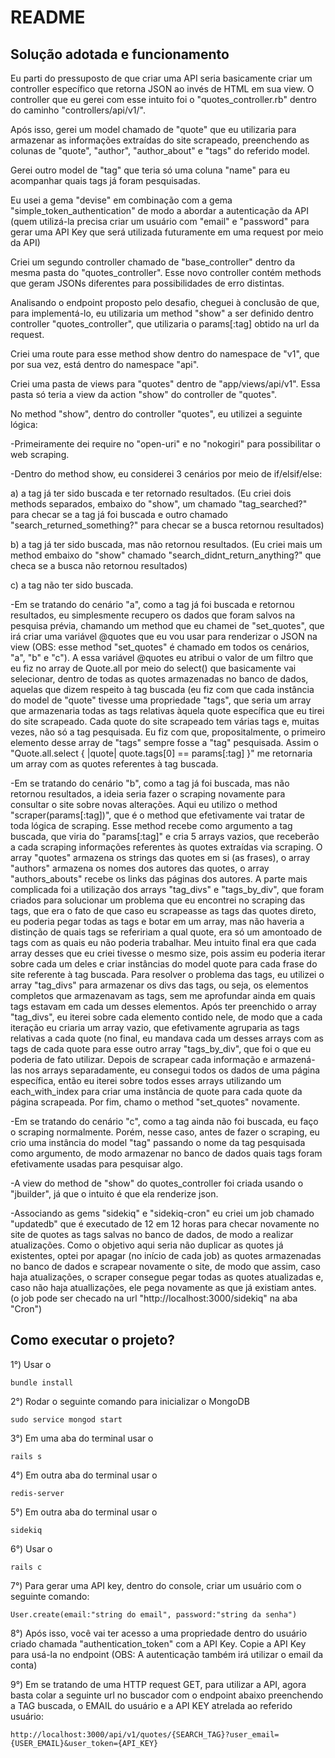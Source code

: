 # README

## Solução adotada e funcionamento


Eu parti do pressuposto de que criar uma API seria basicamente criar um controller específico que retorna JSON ao invés de HTML em sua view. O controller que eu gerei com esse intuito foi o "quotes_controller.rb" dentro do caminho "controllers/api/v1/".

Após isso, gerei um model chamado de "quote" que eu utilizaria para armazenar as informações extraídas do site scrapeado, preenchendo as colunas de "quote", "author", "author_about" e "tags" do referido model.

Gerei outro model de "tag" que teria só uma coluna "name" para eu acompanhar quais tags já foram pesquisadas.

Eu usei a gema "devise" em combinação com a gema "simple_token_authentication" de modo a abordar a autenticação da API (quem utilizá-la precisa criar um usuário com "email" e "password" para gerar uma API Key que será utilizada futuramente em uma request por meio da API)

Criei um segundo controller chamado de "base_controller" dentro da mesma pasta do "quotes_controller". Esse novo controller contém methods que geram JSONs diferentes para possibilidades de erro distintas.

Analisando o endpoint proposto pelo  desafio, cheguei à conclusão de que, para implementá-lo, eu utilizaria um method "show" a ser definido dentro controller "quotes_controller", que utilizaria o params[:tag] obtido na url da request.

Criei uma route para esse method show dentro do namespace de "v1", que por sua vez, está dentro do namespace "api".

Criei uma pasta de views para "quotes" dentro de "app/views/api/v1". Essa pasta só teria a view da action "show" do controller de "quotes".

No method "show", dentro do controller "quotes", eu utilizei a seguinte lógica:

-Primeiramente dei require no "open-uri" e no "nokogiri" para possibilitar o web scraping.

-Dentro do method show, eu considerei 3 cenários por meio de if/elsif/else: 

a) a tag já ter sido buscada e ter retornado resultados. (Eu criei dois methods separados, embaixo do "show", um chamado "tag_searched?" para checar se a tag já foi buscada e outro chamado "search_returned_something?" para checar se a busca retornou resultados)

b) a tag já ter sido buscada, mas não retornou resultados. (Eu criei mais um method embaixo do "show" chamado "search_didnt_return_anything?" que checa se a busca não retornou resultados)

c) a tag não ter sido buscada.

-Em se tratando do cenário "a", como a tag já foi buscada e retornou resultados, eu simplesmente recupero os dados que foram salvos na pesquisa prévia, chamando um method que eu chamei de "set_quotes", que irá criar uma variável @quotes que eu vou usar para renderizar o JSON na view (OBS: esse method "set_quotes" é chamado em todos os cenários, "a", "b" e "c"). A essa variável @quotes eu atribui o valor de um filtro que eu fiz no array de Quote.all por meio do select() que basicamente vai selecionar, dentro de todas as quotes armazenadas no banco de dados, aquelas que dizem respeito à tag buscada (eu fiz com que cada instância do model de "quote" tivesse uma propriedade "tags", que seria um array que armazenaria todas as tags relativas àquela quote específica que eu tirei do site scrapeado. Cada quote do site scrapeado tem várias tags e, muitas vezes, não só a tag pesquisada. Eu fiz com que, propositalmente, o primeiro elemento desse array de "tags" sempre fosse a "tag" pesquisada. Assim o "Quote.all.select { |quote| quote.tags[0] == params[:tag] }" me retornaria um array com as quotes referentes à tag buscada.

-Em se tratando do cenário "b", como a tag já foi buscada, mas não retornou resultados, a ideia seria fazer o scraping novamente para consultar o site sobre novas alterações. Aqui eu utilizo o method "scraper(params[:tag])", que é o method que efetivamente vai tratar de toda lógica de scraping. Esse method recebe como argumento a tag buscada, que viria do "params[:tag]" e cria 5 arrays vazios, que receberão a cada scraping informações referentes às quotes extraídas via scraping. O array "quotes" armazena os strings das quotes em si (as frases), o array "authors" armazena os nomes dos autores das quotes, o array "authors_abouts" recebe os links das páginas dos autores. A parte mais complicada foi a utilização dos arrays "tag_divs" e "tags_by_div", que foram criados para solucionar um problema que eu encontrei no scraping das tags, que era o fato de que caso eu scrapeasse as tags das quotes direto, eu poderia pegar todas as tags e botar em um array, mas não haveria a distinção de quais tags se refeririam a qual quote, era só um amontoado de tags com as quais eu não poderia trabalhar. Meu intuito final era que cada array desses que eu criei tivesse o mesmo size, pois assim eu poderia iterar sobre cada um deles e criar instâncias do model quote para cada frase do site referente à tag buscada. Para resolver o problema das tags, eu utilizei o array "tag_divs" para armazenar os divs das tags, ou seja, os elementos completos que armazenavam as tags, sem me aprofundar ainda em quais tags estavam em cada um desses elementos. Após ter preenchido o array "tag_divs", eu iterei sobre cada elemento contido nele, de modo que a cada iteração eu criaria um array vazio, que efetivamente agruparia as tags relativas a cada quote (no final, eu mandava cada um desses arrays com as tags de cada quote para esse outro array "tags_by_div", que foi o que eu poderia de fato utilizar. Depois de scrapear cada informação e armazená-las nos arrays separadamente, eu consegui todos os dados de uma página específica, então eu iterei sobre todos esses arrays utilizando um each_with_index para criar uma instância de quote para cada quote da página scrapeada. Por fim, chamo o method "set_quotes" novamente.

-Em se tratando do cenário "c", como a tag ainda não foi buscada, eu faço o scraping normalmente. Porém, nesse caso, antes de fazer o scraping, eu crio uma instância do model "tag" passando o nome da tag pesquisada como argumento, de modo armazenar no banco de dados quais tags foram efetivamente usadas para pesquisar algo.

-A view do method de "show" do quotes_controller foi criada usando o "jbuilder", já que o intuito é que ela renderize json.

-Associando as gems "sidekiq" e "sidekiq-cron" eu criei um job chamado "updatedb" que é executado de 12 em 12 horas para checar novamente no site de quotes as tags salvas no banco de dados, de modo a realizar atualizações. Como o objetivo aqui seria não duplicar as quotes já existentes, optei por apagar (no início de cada job) as quotes armazenadas no banco de dados e scrapear novamente o site, de modo que assim, caso haja atualizações, o scraper consegue pegar todas as quotes atualizadas e, caso não haja atuallizações, ele pega novamente as que já existiam antes. (o job pode ser checado na url "http://localhost:3000/sidekiq" na aba "Cron")


## Como executar o projeto?

1°) Usar o

```
bundle install
```


2°) Rodar o seguinte comando para inicializar o MongoDB

```
sudo service mongod start
```

3°) Em uma aba do terminal usar o 

```
rails s
```


4°) Em outra aba do terminal usar o 

```
redis-server
```


5°) Em outra aba do terminal usar o 

```
sidekiq
```

6°) Usar o 

```
rails c
```

7°) Para gerar uma API key, dentro do console, criar um usuário com o seguinte comando:

```
User.create(email:"string do email", password:"string da senha")
```

8°) Após isso, você vai ter acesso a uma propriedade dentro do usuário criado chamada "authentication_token" com a API Key. Copie a API Key para usá-la no endpoint (OBS: A autenticação também irá utilizar o email da conta)

9°) Em se tratando de uma HTTP request GET, para utilizar a API, agora basta colar a seguinte url no buscador com o endpoint abaixo preenchendo a TAG buscada, o EMAIL do usuário e a API KEY atrelada ao referido usuário:

```
http://localhost:3000/api/v1/quotes/{SEARCH_TAG}?user_email={USER_EMAIL}&user_token={API_KEY}
```
